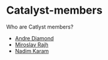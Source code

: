 # Catalyst-members
Who are Catlyst members?
- [Andre Diamond](https://github.com/miroslavrajh/Catalyst-members/blob/main/profiles/D/Andre-Diamond.md)
- [Miroslav Rajh](https://github.com/miroslavrajh/Catalyst-members/blob/main/profiles/R/Miroslav-Rajh.md)
- [Nadim Karam](https://github.com/miroslavrajh/Catalyst-members/blob/main/profiles/K/Nadim-Karam.md)
